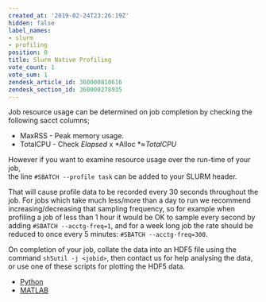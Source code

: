 ```yaml
---
created_at: '2019-02-24T23:26:19Z'
hidden: false
label_names:
- slurm
- profiling
position: 0
title: Slurm Native Profiling
vote_count: 1
vote_sum: 1
zendesk_article_id: 360000810616
zendesk_section_id: 360000278935
---
```


Job resource usage can be determined on job completion by checking the
following sacct columns;

-   MaxRSS - Peak memory usage.
-   TotalCPU - Check *Elapsed* x *Alloc *≈*TotalCPU* 

However if you want to examine resource usage over the run-time of your
job,  
the line `#SBATCH --profile task` can be added to your SLURM header.

That will cause profile data to be recorded every 30 seconds throughout
the job. For jobs which take much less/more than a day to run we
recommend increasing/decreasing that sampling frequency, so for example
when profiling a job of less than 1 hour it would be OK to sample every
second by adding `#SBATCH --acctg-freq=1`, and for a week long job the
rate should be reduced to once every 5
minutes: `#SBATCH --acctg-freq=300`.  
  
On completion of your job, collate the data into an HDF5 file using the
command `sh5util -j <jobid>`, then contact us for help analysing the
data, or use one of these scripts for plotting the HDF5 data.  

-   [Python](https://github.com/nesi/slurm_native_h5_plotter_python)
-   [MATLAB](https://github.com/CallumWalley/slurm_native_h5_plotter)
